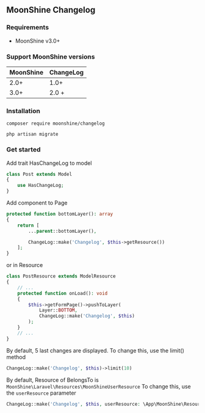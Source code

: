 ## MoonShine Changelog

### Requirements

- MoonShine v3.0+

### Support MoonShine versions

| MoonShine   | ChangeLog    |
|-------------|--------------|
| 2.0+        | 1.0+         |
| 3.0+        | 2.0 +        |

### Installation

```shell
composer require moonshine/changelog
```

```shell
php artisan migrate
```

### Get started

Add trait HasChangeLog to model

```php
class Post extends Model
{
    use HasChangeLog;
}
```

Add component to Page

```php
protected function bottomLayer(): array
{
    return [
        ...parent::bottomLayer(),

        ChangeLog::make('Changelog', $this->getResource())
    ];
}
```

or in Resource

```php
class PostResource extends ModelResource
{
    // ...
    protected function onLoad(): void
    {
        $this->getFormPage()->pushToLayer(
            Layer::BOTTOM,
            ChangeLog::make('Changelog', $this)
        );
    }
    // ...
}
```

By default, 5 last changes are displayed.
To change this, use the limit() method

```php
ChangeLog::make('Changelog', $this)->limit(10)
```

By default, Resource of BelongsTo is `MoonShine\Laravel\Resources\MoonShineUserResource`
To change this, use the `userResource` parameter

```php
ChangeLog::make('Changelog', $this, userResource: \App\MoonShine\Resources\MoonShineUserResource::class)->limit(10)
```
